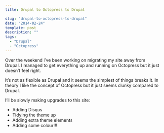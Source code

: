 ```yaml
---
title: Drupal to Octopress to Drupal

slug: "drupal-to-octopress-to-drupal"
date: "2014-02-24"
template: post
description: ""
tags:
  - "Drupal"
  - "Octopress"
---
```

Over the weekend I’ve been working on migrating my site away from Drupal. I managed to get everything up and running on Octopress but it just doesn’t feel right.

It’s not as flexible as Drupal and it seems the simplest of things breaks it. In theory I like the concept of Octopress but it just seems clunky compared to Drupal.

I’ll be slowly making upgrades to this site:

* Adding Disqus
* Tidying the theme up
* Adding extra theme elements
* Adding some colour!!!
